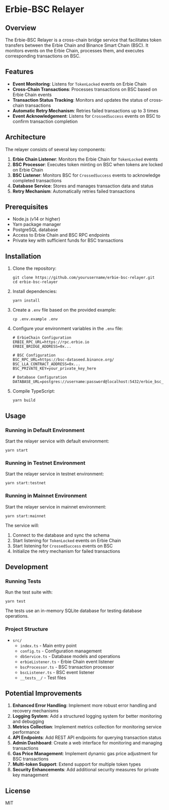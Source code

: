 # Erbie-BSC Relayer

## Overview

The Erbie-BSC Relayer is a cross-chain bridge service that facilitates token transfers between the Erbie Chain and Binance Smart Chain (BSC). It monitors events on the Erbie Chain, processes them, and executes corresponding transactions on BSC.

## Features

- **Event Monitoring**: Listens for `TokenLocked` events on Erbie Chain
- **Cross-Chain Transactions**: Processes transactions on BSC based on Erbie Chain events
- **Transaction Status Tracking**: Monitors and updates the status of cross-chain transactions
- **Automatic Retry Mechanism**: Retries failed transactions up to 3 times
- **Event Acknowledgement**: Listens for `CrossedSuccess` events on BSC to confirm transaction completion

## Architecture

The relayer consists of several key components:

1. **Erbie Chain Listener**: Monitors the Erbie Chain for `TokenLocked` events
2. **BSC Processor**: Executes token minting on BSC when tokens are locked on Erbie Chain
3. **BSC Listener**: Monitors BSC for `CrossedSuccess` events to acknowledge completed transactions
4. **Database Service**: Stores and manages transaction data and status
5. **Retry Mechanism**: Automatically retries failed transactions

## Prerequisites

- Node.js (v14 or higher)
- Yarn package manager
- PostgreSQL database
- Access to Erbie Chain and BSC RPC endpoints
- Private key with sufficient funds for BSC transactions

## Installation

1. Clone the repository:

   ```
   git clone https://github.com/yourusername/erbie-bsc-relayer.git
   cd erbie-bsc-relayer
   ```

2. Install dependencies:

   ```
   yarn install
   ```

3. Create a `.env` file based on the provided example:

   ```
   cp .env.example .env
   ```

4. Configure your environment variables in the `.env` file:

   ```
   # ErbieChain Configuration
   ERBIE_RPC_URL=https://rpc.erbie.io
   ERBIE_BRIDGE_ADDRESS=0x...

   # BSC Configuration
   BSC_RPC_URL=https://bsc-dataseed.binance.org/
   BSC_LLA_CONTRACT_ADDRESS=0x...
   BSC_PRIVATE_KEY=your_private_key_here

   # Database Configuration
   DATABASE_URL=postgres://username:password@localhost:5432/erbie_bsc_relayer
   ```

5. Compile TypeScript:

   ```
   yarn build
   ```

## Usage

### Running in Default Environment

Start the relayer service with default environment:

```
yarn start
```

### Running in Testnet Environment

Start the relayer service in testnet environment:

```
yarn start:testnet
```

### Running in Mainnet Environment

Start the relayer service in mainnet environment:

```
yarn start:mainnet
```

The service will:

1. Connect to the database and sync the schema
2. Start listening for `TokenLocked` events on Erbie Chain
3. Start listening for `CrossedSuccess` events on BSC
4. Initialize the retry mechanism for failed transactions

## Development

### Running Tests

Run the test suite with:

```
yarn test
```

The tests use an in-memory SQLite database for testing database operations.

### Project Structure

- `src/`
  - `index.ts` - Main entry point
  - `config.ts` - Configuration management
  - `dbService.ts` - Database models and operations
  - `erbieListener.ts` - Erbie Chain event listener
  - `bscProcessor.ts` - BSC transaction processor
  - `bscListener.ts` - BSC event listener
  - `__tests__/` - Test files

## Potential Improvements

1. **Enhanced Error Handling**: Implement more robust error handling and recovery mechanisms
2. **Logging System**: Add a structured logging system for better monitoring and debugging
3. **Metrics Collection**: Implement metrics collection for monitoring service performance
4. **API Endpoints**: Add REST API endpoints for querying transaction status
5. **Admin Dashboard**: Create a web interface for monitoring and managing transactions
6. **Gas Price Management**: Implement dynamic gas price adjustment for BSC transactions
7. **Multi-token Support**: Extend support for multiple token types
8. **Security Enhancements**: Add additional security measures for private key management

## License

MIT

